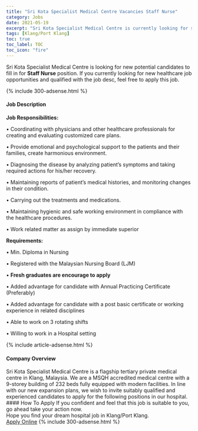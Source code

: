 ```yaml
---
title: "Sri Kota Specialist Medical Centre Vacancies Staff Nurse" 
category: Jobs 
date: 2021-05-19 
excerpt: "Sri Kota Specialist Medical Centre is currently looking for suitable person to fill in the Staff Nurse which positioned at Klang/Port Klang" 
tags: [Klang/Port Klang] 
toc: true 
toc_label: TOC 
toc_icon: "fire" 
--- 
```


<p>Sri Kota Specialist Medical Centre is looking for new potential candidates to fill in for <b>Staff Nurse</b> position. If you currently looking for new healthcare job opportunities and qualified with the job desc, feel free to apply this job.
</p>{% include 300-adsense.html %} 
<div><div><h4>Job Description</h4></div><div><div><span><div><p><strong>Job Responsibilities:</strong></p><p><span>&#8226; Coordinating with physicians and other healthcare professionals for creating and evaluating customized care plans.</span></p><p><span>&#8226; Provide emotional and psychological support to the patients and their families, create harmonious environment.</span></p><p><span>&#8226; Diagnosing the disease by analyzing patient&#8217;s symptoms and taking required actions for his/her recovery.</span></p><p><span>&#8226; Maintaining reports of patient&#8217;s medical histories, and monitoring changes in their condition.</span></p><p><span>&#8226; Carrying out the treatments and medications.</span></p><p><span>&#8226; Maintaining hygienic and safe working environment in compliance with the healthcare procedures.</span></p><p><span>&#8226; Work related matter as assign by immediate superior</span></p><p><strong>Requirements:</strong></p><p><span>&#8226; Min. Diploma in Nursing</span></p><p><span>&#8226; Registered with the Malaysian Nursing Board (LJM)</span></p><p><span>&#8226;&#160;</span><strong>Fresh graduates are encourage to apply</strong></p><p><span>&#8226; Added advantage for candidate with Annual Practicing Certificate (Preferably)</span></p><p><span>&#8226; Added advantage for candidate with a post basic certificate or working experience in related disciplines</span></p><p><span>&#8226; Able to work on 3 rotating shifts</span></p><p><span>&#8226; Willing to work in a Hospital setting</span></p></div></span></div></div></div> 
{% include article-adsense.html %} 
<div><div><h4>Company Overview</h4></div><div><div><span><div><div>
	Sri Kota Specialist Medical Centre is a flagship tertiary private medical centre in Klang, Malaysia. We are a MSQH accredited medical centre with a 9-storey building of 232 beds fully equipped with modern facilities. In line with our new expansion plans, we wish to invite suitably qualified and experienced candidates to apply for the following positions in our hospital.</div></div></span></div></div></div> 
#### How To Apply 
If you confident and feel that this job is suitable to you, go ahead take your action now. <br/> 
Hope you find your dream hospital job in Klang/Port Klang. <br/> 
<a href="https://www.jobstreet.com.my/en/job/staff-nurse-4555107?jobId=jobstreet-my-job-4555107" class="btn btn--warning" target="_blank" rel="nofollow noopenner">Apply Online</a> 
{% include 300-adsense.html %} 